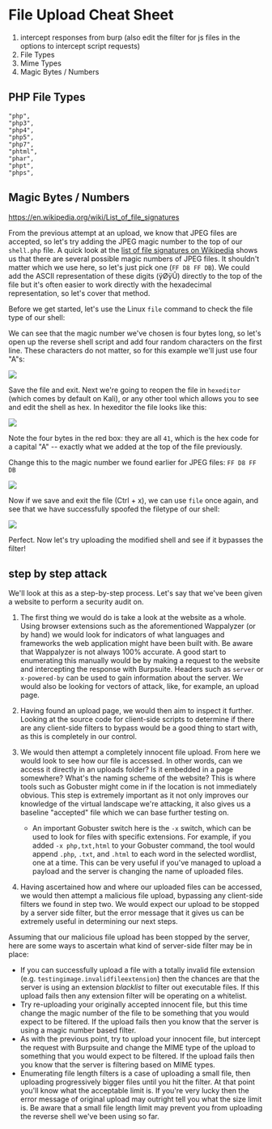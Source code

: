 # File Upload Cheat Sheet

1. intercept responses from burp (also edit the filter for js files in the options to intercept script requests)
2. File Types
3. Mime Types
4. Magic Bytes / Numbers

## PHP File Types

```
"php",
"php3",
"php4",
"php5",
"php7",
"phtml",
"phar",
"phpt",
"phps",
```


## Magic Bytes / Numbers

https://en.wikipedia.org/wiki/List_of_file_signatures


From the previous attempt at an upload, we know that JPEG files are accepted, so let's try adding the JPEG magic number to the top of our `shell.php` file. A quick look at the [list of file signatures on Wikipedia](https://en.wikipedia.org/wiki/List_of_file_signatures) shows us that there are several possible magic numbers of JPEG files. It shouldn't matter which we use here, so let's just pick one (`FF D8 FF DB`). We could add the ASCII representation of these digits (ÿØÿÛ) directly to the top of the file but it's often easier to work directly with the hexadecimal representation, so let's cover that method.

Before we get started, let's use the Linux `file` command to check the file type of our shell:

We can see that the magic number we've chosen is four bytes long, so let's open up the reverse shell script and add four random characters on the first line. These characters do not matter, so for this example we'll just use four "A"s:

![](https://i.imgur.com/oe434wu.png)

Save the file and exit. Next we're going to reopen the file in `hexeditor` (which comes by default on Kali), or any other tool which allows you to see and edit the shell as hex. In hexeditor the file looks like this:

![](https://i.imgur.com/otIyN96.png)

Note the four bytes in the red box: they are all `41`, which is the hex code for a capital "A" -- exactly what we added at the top of the file previously.

Change this to the magic number we found earlier for JPEG files: `FF D8 FF DB`

![](https://i.imgur.com/2OlGKdQ.png)  

Now if we save and exit the file (Ctrl + x), we can use `file` once again, and see that we have successfully spoofed the filetype of our shell:

![](https://i.imgur.com/ldyt88v.png)  

Perfect. Now let's try uploading the modified shell and see if it bypasses the filter!

## step by step attack

We'll look at this as a step-by-step process. Let's say that we've been given a website to perform a security audit on.

1.  The first thing we would do is take a look at the website as a whole. Using browser extensions such as the aforementioned Wappalyzer (or by hand) we would look for indicators of what languages and frameworks the web application might have been built with. Be aware that Wappalyzer is not always 100% accurate. A good start to enumerating this manually would be by making a request to the website and intercepting the response with Burpsuite. Headers such as `server` or `x-powered-by` can be used to gain information about the server. We would also be looking for vectors of attack, like, for example, an upload page.  
    
2.  Having found an upload page, we would then aim to inspect it further. Looking at the source code for client-side scripts to determine if there are any client-side filters to bypass would be a good thing to start with, as this is completely in our control.
3.  We would then attempt a completely innocent file upload. From here we would look to see how our file is accessed. In other words, can we access it directly in an uploads folder? Is it embedded in a page somewhere? What's the naming scheme of the website? This is where tools such as Gobuster might come in if the location is not immediately obvious. This step is extremely important as it not only improves our knowledge of the virtual landscape we're attacking, it also gives us a baseline "accepted" file which we can base further testing on.
    -   An important Gobuster switch here is the `-x` switch, which can be used to look for files with specific extensions. For example, if you added `-x php,txt,html` to your Gobuster command, the tool would append `.php`, `.txt`, and `.html` to each word in the selected wordlist, one at a time. This can be very useful if you've managed to upload a payload and the server is changing the name of uploaded files.
4.  Having ascertained how and where our uploaded files can be accessed, we would then attempt a malicious file upload, bypassing any client-side filters we found in step two. We would expect our upload to be stopped by a server side filter, but the error message that it gives us can be extremely useful in determining our next steps.

Assuming that our malicious file upload has been stopped by the server, here are some ways to ascertain what kind of server-side filter may be in place:

-   If you can successfully upload a file with a totally invalid file extension (e.g. `testingimage.invalidfileextension`) then the chances are that the server is using an extension _blacklist_ to filter out executable files. If this upload fails then any extension filter will be operating on a whitelist.
-   Try re-uploading your originally accepted innocent file, but this time change the magic number of the file to be something that you would expect to be filtered. If the upload fails then you know that the server is using a magic number based filter.
-   As with the previous point, try to upload your innocent file, but intercept the request with Burpsuite and change the MIME type of the upload to something that you would expect to be filtered. If the upload fails then you know that the server is filtering based on MIME types.
-   Enumerating file length filters is a case of uploading a small file, then uploading progressively bigger files until you hit the filter. At that point you'll know what the acceptable limit is. If you're very lucky then the error message of original upload may outright tell you what the size limit is. Be aware that a small file length limit may prevent you from uploading the reverse shell we've been using so far.